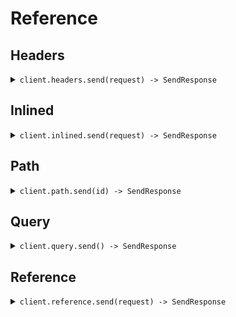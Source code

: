 # Reference
## Headers
<details><summary><code>client.headers.send(request) -> SendResponse</code></summary>
<dl>
<dd>

#### 🔌 Usage

<dl>
<dd>

<dl>
<dd>

```java
client.headers().send(
    SendLiteralsInHeadersRequest
        .builder()
        .endpointVersion("02-12-2024")
        .async(true)
        .query("What is the weather today")
        .build()
);
```
</dd>
</dl>
</dd>
</dl>

#### ⚙️ Parameters

<dl>
<dd>

<dl>
<dd>

**endpointVersion:** `String` 
    
</dd>
</dl>

<dl>
<dd>

**async:** `Boolean` 
    
</dd>
</dl>

<dl>
<dd>

**query:** `String` 
    
</dd>
</dl>
</dd>
</dl>


</dd>
</dl>
</details>

## Inlined
<details><summary><code>client.inlined.send(request) -> SendResponse</code></summary>
<dl>
<dd>

#### 🔌 Usage

<dl>
<dd>

<dl>
<dd>

```java
client.inlined().send(
    SendLiteralsInlinedRequest
        .builder()
        .prompt("You are a helpful assistant")
        .aliasedContext("You're super wise")
        .objectWithLiteral(
            ATopLevelLiteral
                .builder()
                .nestedLiteral(
                    ANestedLiteral
                        .builder()
                        .myLiteral("How super cool")
                        .build()
                )
                .build()
        )
        .stream(false)
        .query("What is the weather today")
        .temperature(10.1)
        .context("You're super wise")
        .maybeContext("You're super wise")
        .build()
);
```
</dd>
</dl>
</dd>
</dl>

#### ⚙️ Parameters

<dl>
<dd>

<dl>
<dd>

**prompt:** `String` 
    
</dd>
</dl>

<dl>
<dd>

**context:** `Optional<String>` 
    
</dd>
</dl>

<dl>
<dd>

**query:** `String` 
    
</dd>
</dl>

<dl>
<dd>

**temperature:** `Optional<Float>` 
    
</dd>
</dl>

<dl>
<dd>

**stream:** `Boolean` 
    
</dd>
</dl>

<dl>
<dd>

**aliasedContext:** `String` 
    
</dd>
</dl>

<dl>
<dd>

**maybeContext:** `Optional<String>` 
    
</dd>
</dl>

<dl>
<dd>

**objectWithLiteral:** `ATopLevelLiteral` 
    
</dd>
</dl>
</dd>
</dl>


</dd>
</dl>
</details>

## Path
<details><summary><code>client.path.send(id) -> SendResponse</code></summary>
<dl>
<dd>

#### 🔌 Usage

<dl>
<dd>

<dl>
<dd>

```java
client.path().send("123");
```
</dd>
</dl>
</dd>
</dl>

#### ⚙️ Parameters

<dl>
<dd>

<dl>
<dd>

**id:** `String` 
    
</dd>
</dl>
</dd>
</dl>


</dd>
</dl>
</details>

## Query
<details><summary><code>client.query.send() -> SendResponse</code></summary>
<dl>
<dd>

#### 🔌 Usage

<dl>
<dd>

<dl>
<dd>

```java
client.query().send(
    SendLiteralsInQueryRequest
        .builder()
        .prompt("You are a helpful assistant")
        .aliasPrompt("You are a helpful assistant")
        .stream(false)
        .aliasStream(false)
        .query("What is the weather today")
        .optionalPrompt("You are a helpful assistant")
        .aliasOptionalPrompt("You are a helpful assistant")
        .optionalStream(false)
        .aliasOptionalStream(false)
        .build()
);
```
</dd>
</dl>
</dd>
</dl>

#### ⚙️ Parameters

<dl>
<dd>

<dl>
<dd>

**prompt:** `String` 
    
</dd>
</dl>

<dl>
<dd>

**optionalPrompt:** `Optional<String>` 
    
</dd>
</dl>

<dl>
<dd>

**aliasPrompt:** `String` 
    
</dd>
</dl>

<dl>
<dd>

**aliasOptionalPrompt:** `Optional<String>` 
    
</dd>
</dl>

<dl>
<dd>

**query:** `String` 
    
</dd>
</dl>

<dl>
<dd>

**stream:** `Boolean` 
    
</dd>
</dl>

<dl>
<dd>

**optionalStream:** `Optional<Boolean>` 
    
</dd>
</dl>

<dl>
<dd>

**aliasStream:** `Boolean` 
    
</dd>
</dl>

<dl>
<dd>

**aliasOptionalStream:** `Optional<Boolean>` 
    
</dd>
</dl>
</dd>
</dl>


</dd>
</dl>
</details>

## Reference
<details><summary><code>client.reference.send(request) -> SendResponse</code></summary>
<dl>
<dd>

#### 🔌 Usage

<dl>
<dd>

<dl>
<dd>

```java
client.reference().send(
    SendRequest
        .builder()
        .prompt("You are a helpful assistant")
        .stream(false)
        .context("You're super wise")
        .query("What is the weather today")
        .containerObject(
            ContainerObject
                .builder()
                .nestedObjects(
                    new ArrayList<NestedObjectWithLiterals>(
                        Arrays.asList(
                            NestedObjectWithLiterals
                                .builder()
                                .literal1("literal1")
                                .literal2("literal2")
                                .strProp("strProp")
                                .build()
                        )
                    )
                )
                .build()
        )
        .build()
);
```
</dd>
</dl>
</dd>
</dl>

#### ⚙️ Parameters

<dl>
<dd>

<dl>
<dd>

**request:** `SendRequest` 
    
</dd>
</dl>
</dd>
</dl>


</dd>
</dl>
</details>
